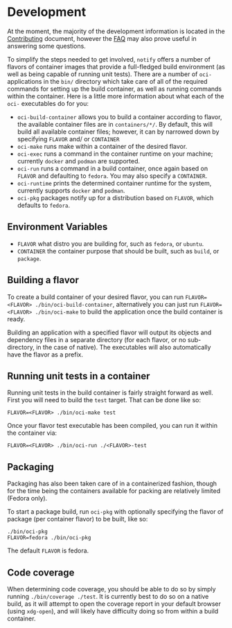 # Development

At the moment, the majority of the development information is located in the
[Contributing](./CONTRIBUTING.md) document, however the [FAQ](FAQ.md) may also
prove useful in answering some questions.

To simplify the steps needed to get involved, `notify` offers a number of
flavors of container images that provide a full-fledged build environment (as
well as being capable of running unit tests). There are a number of `oci-`
applications in the `bin/` directory which take care of all of the required
commands for setting up the build container, as well as running commands within
the container. Here is a little more information about what each of the `oci-`
executables do for you:
* `oci-build-container` allows you to build a container according to
  flavor, the available container files are in `containers/*/`. By default, this
  will build all available container files; however, it can by narrowed down by
  specifying `FLAVOR` and/ or `CONTAINER`
* `oci-make` runs make within a container of the desired flavor.
* `oci-exec` runs a command in the container runtime on your machine;
  currently `docker` and `podman` are supported.
* `oci-run` runs a command in a build container, once again
  based on `FLAVOR` and defaulting to `fedora`. You may also specify
  a `CONTAINER`.
* `oci-runtime` prints the determined container runtime for the system,
  currently supports `docker` and `podman`.
* `oci-pkg` packages notify up for a distribution based on `FLAVOR`, which
  defaults to `fedora`.

## Environment Variables

* `FLAVOR` what distro you are building for, such as `fedora`, or `ubuntu`.
* `CONTAINER` the container purpose that should be built, such as `build`, or
  `package`.

## Building a flavor

To create a build container of your desired flavor, you can run `FLAVOR=<FLAVOR>
./bin/oci-build-container`, alternatively you can just run `FLAVOR=<FLAVOR>
./bin/oci-make` to build the application once the build container is ready.

Building an application with a specified flavor will output its objects and
dependency files in a separate directory (for each flavor, or no sub-directory,
in the case of native). The executables will also automatically have the flavor
as a prefix.

## Running unit tests in a container

Running unit tests in the build container is fairly straight forward as well.
First you will need to build the `test` target. That can be done like so:

`FLAVOR=<FLAVOR> ./bin/oci-make test`

Once your flavor test executable has been compiled, you can run it within the
container via:

`FLAVOR=<FLAVOR> ./bin/oci-run ./<FLAVOR>-test`

## Packaging

Packaging has also been taken care of in a containerized fashion, though for the
time being the containers available for packing are relatively limited (Fedora
only).

To start a package build, run `oci-pkg` with optionally specifying the flavor of
package (per container flavor) to be built, like so:

`./bin/oci-pkg`  
`FLAVOR=fedora ./bin/oci-pkg`

The default `FLAVOR` is fedora.

## Code coverage

When determining code coverage, you should be able to do so by simply running
`./bin/coverage ./test`. It is currently best to do so on a native build, as it
will attempt to open the coverage report in your default browser (using
`xdg-open`), and will likely have difficulty doing so from within a build
container.

